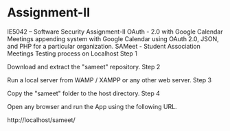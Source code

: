 # Assignment-II
IE5042 – Software Security Assignment-II
OAuth - 2.0 with Google Calendar
Meetings appending system with Google Calendar using OAuth 2.0, JSON, and PHP for a particular organization.
SAMeet - Student Association Meetings
Testing process on Localhost
Step 1

Download and extract the "sameet" repository.
Step 2

Run a local server from WAMP / XAMPP or any other web server.
Step 3

Copy the "sameet" folder to the host directory.
Step 4

Open any browser and run the App using the following URL.

http://localhost/sameet/
